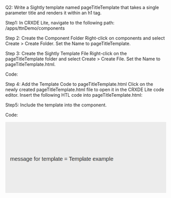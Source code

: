 Q2: Write a Sightly template named pageTitleTemplate that takes a single parameter title and renders it within an h1 tag.

Step1: In CRXDE Lite, navigate to the following path:
/apps/ttnDemo/components

Step 2: Create the Component Folder
Right-click on components and select Create > Create Folder.
Set the Name to pageTitleTemplate.

Step 3: Create the Sightly Template File
Right-click on the pageTitleTemplate folder and select Create > Create File.
Set the Name to pageTitleTemplate.html.

Code:

<template data-sly-template.include="${@ message}">
<div> message for template = ${message} </div>
</template>

Step 4: Add the Template Code to pageTitleTemplate.html
Click on the newly created pageTitleTemplate.html file to open it in the CRXDE Lite code editor.
Insert the following HTL code into pageTitleTemplate.html:

Step5: Include the template into the component.

Code:

<sly data-sly-use.temp="${'pageTitleTemplate.html'}"
data-sly-call="${temp.include @ message='Template example'}"/>

![img_16.png](img_16.png)



